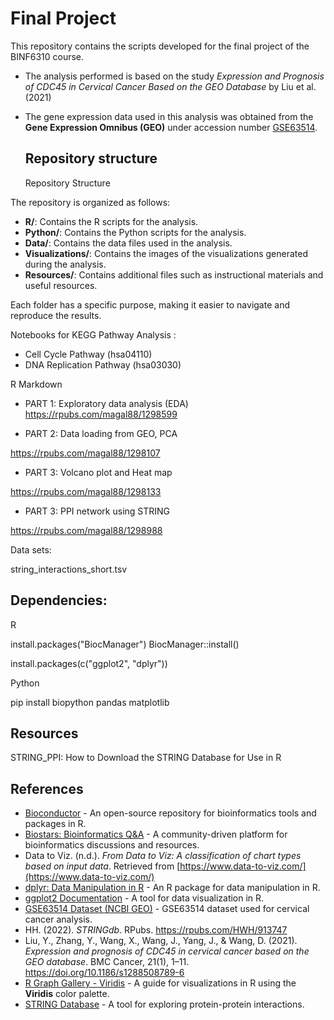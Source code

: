 # Final Project
This repository contains the scripts developed for the final project of the BINF6310 course.

- The analysis performed is based on the study *Expression and Prognosis of CDC45 in Cervical Cancer Based on the GEO Database* by Liu et al. (2021)
- The gene expression data used in this analysis was obtained from the **Gene Expression Omnibus (GEO)** under accession number [GSE63514](https://www.ncbi.nlm.nih.gov/geo/query/acc.cgi?acc=GSE63514).

  ## Repository structure
  Repository Structure

The repository is organized as follows:

- **R/**: Contains the R scripts for the analysis.
- **Python/**: Contains the Python scripts for the analysis.
- **Data/**: Contains the data files used in the analysis.
- **Visualizations/**: Contains the images of the visualizations generated during the analysis.
- **Resources/**: Contains additional files such as instructional materials and useful resources.

Each folder has a specific purpose, making it easier to navigate and reproduce the results.

Notebooks for KEGG Pathway Analysis :
- Cell Cycle Pathway (hsa04110)
- DNA Replication Pathway (hsa03030)
  
R Markdown

- PART 1: 
Exploratory data analysis (EDA)
https://rpubs.com/magal88/1298599

- PART 2: 
Data loading from GEO, PCA

https://rpubs.com/magal88/1298107

- PART 3: 
  Volcano plot and Heat map
  
https://rpubs.com/magal88/1298133

- PART 3:
  PPI network using STRING
  
https://rpubs.com/magal88/1298988


Data sets:

string_interactions_short.tsv 


## Dependencies:

R

install.packages("BiocManager")
BiocManager::install()

install.packages(c("ggplot2", "dplyr"))

Python

 pip install biopython pandas matplotlib


## Resources

STRING_PPI: How to Download the STRING Database for Use in R


## References

- [Bioconductor](https://bioconductor.org/) - An open-source repository for bioinformatics tools and packages in R.
- [Biostars: Bioinformatics Q&A](https://www.biostars.org/) - A community-driven platform for bioinformatics discussions and resources.
- Data to Viz. (n.d.). *From Data to Viz: A classification of chart types based on input data*. Retrieved from [https://www.data-to-viz.com/](https://www.data-to-viz.com/)
- [dplyr: Data Manipulation in R](https://dplyr.tidyverse.org/) - An R package for data manipulation in R.
- [ggplot2 Documentation](https://ggplot2.tidyverse.org/) - A tool for data visualization in R.
- [GSE63514 Dataset (NCBI GEO)](https://www.ncbi.nlm.nih.gov/geo/geo2r/?acc=GSE63514) - GSE63514 dataset used for cervical cancer analysis.
- HH. (2022). *STRINGdb*. RPubs. https://rpubs.com/HWH/913747
- Liu, Y., Zhang, Y., Wang, X., Wang, J., Yang, J., & Wang, D. (2021). *Expression and prognosis of CDC45 in cervical cancer based on the GEO database*. BMC Cancer, 21(1), 1–11. 
  https://doi.org/10.1186/s1288508789-6
- [R Graph Gallery - Viridis](https://r-graph-gallery.com/package/viridis.html) - A guide for visualizations in R using the **Viridis** color palette.
- [STRING Database](https://string-db.org/) - A tool for exploring protein-protein interactions.





